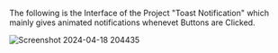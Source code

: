 The following is the Interface of the Project "Toast Notification" which mainly gives animated notifications whenevet Buttons are Clicked.

![Screenshot 2024-04-18 204435](https://github.com/Rishab-kumar-026/Toast-Notification/assets/163623411/706edb59-6128-4f79-92c8-2cbf5cc7a159)
